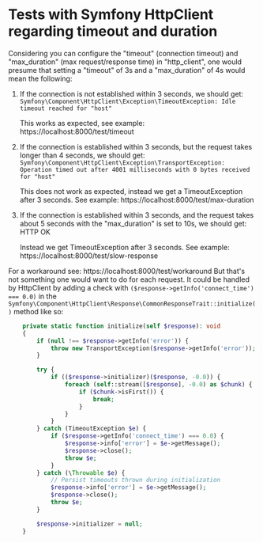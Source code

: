 # Tests with Symfony HttpClient regarding timeout and duration

Considering you can configure the "timeout" (connection timeout) and "max_duration" (max request/response time) in "http_client",
one would presume that setting a "timeout" of 3s and a "max_duration" of 4s would mean the following:

1. If the connection is not established within 3 seconds, we should get:
`Symfony\Component\HttpClient\Exception\TimeoutException: Idle timeout reached for "host"`

    This works as expected, see example: https://localhost:8000/test/timeout

2. If the connection is established within 3 seconds, but the request takes longer than 4 seconds, we should get:
`Symfony\Component\HttpClient\Exception\TransportException: Operation timed out after 4001 milliseconds with 0 bytes received for "host"`

    This does not work as expected, instead we get a TimeoutException after 3 seconds.
    See example: https://localhost:8000/test/max-duration

3. If the connection is established within 3 seconds, and the request takes about 5 seconds with the "max_duration" is set to 10s, we should get: HTTP OK

    Instead we get TimeoutException after 3 seconds.
    See example: https://localhost:8000/test/slow-response

For a workaround see: https://localhost:8000/test/workaround
But that's not something one would want to do for each request. It could be handled by HttpClient by adding a check with
`($response->getInfo('connect_time') === 0.0)` in the `Symfony\Component\HttpClient\Response\CommonResponseTrait::initialize()`
method like so:

```php
    private static function initialize(self $response): void
    {
        if (null !== $response->getInfo('error')) {
            throw new TransportException($response->getInfo('error'));
        }

        try {
            if (($response->initializer)($response, -0.0)) {
                foreach (self::stream([$response], -0.0) as $chunk) {
                    if ($chunk->isFirst()) {
                        break;
                    }
                }
            }
        } catch (TimeoutException $e) {
            if ($response->getInfo('connect_time') === 0.0) {
                $response->info['error'] = $e->getMessage();
                $response->close();
                throw $e;
            }
        } catch (\Throwable $e) {
            // Persist timeouts thrown during initialization
            $response->info['error'] = $e->getMessage();
            $response->close();
            throw $e;
        }

        $response->initializer = null;
    }
```
